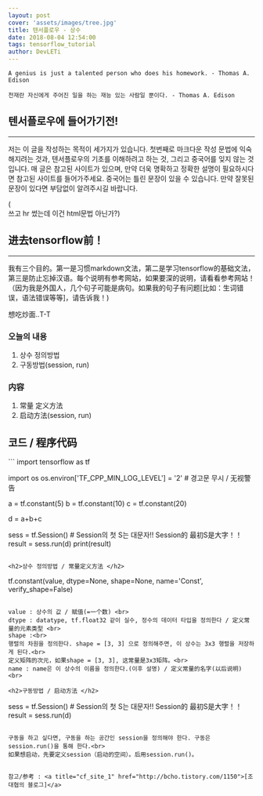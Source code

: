 ```yaml
---
layout: post
cover: 'assets/images/tree.jpg'
title: 텐서플로우 - 상수
date: 2018-08-04 12:54:00
tags: tensorflow_tutorial
author: DevLETi
---
```



```
A genius is just a talented person who does his homework. - Thomas A. Edison

천재란 자신에게 주어진 일을 하는 재능 있는 사람일 뿐이다. - Thomas A. Edison
```


## 텐서플로우에 들어가기전!
<hr />

저는 이 글을 작성하는 목적이 세가지가 있습니다. 첫번째로 마크다운 작성 문법에 익숙해지려는 것과, 텐서플로우의 기초를 이해하려고 하는 것, 그리고 중국어를 잊지 않는 것 입니다. 매 글은 참고된 사이트가 있으며, 만약 더욱 명확하고 정확한 설명이 필요하시다면 참고된 사이트를 들어가주세요. 중국어는 틀린 문장이 있을 수 있습니다. 만약 잘못된 문장이 있다면 부담없이 알려주시길 바랍니다.<br>

(<br>쓰고 hr 썼는데 이건 html문법 아닌가?)

## 进去tensorflow前！
<hr />

我有三个目的。第一是习惯markdown文法，第二是学习tensorflow的基础文法，第三是防止忘掉汉语。每个说明有参考网站，如果要深的说明，请看看参考网站！
（因为我是外国人，几个句子可能是病句。如果我的句子有问题[比如：生词错误，语法错误等等]，请告诉我！)

想吃炒面..T-T


<h3>오늘의 내용 </h3>

<ol>
<li>상수 정의방법</li>
<li>구동방법(session, run)</li>
</ol>

<h3>内容</h3>

<ol>
<li>常量 定义方法</li>
<li>启动方法(session, run)</li>
</ol>


<h2>코드 / 程序代码</h2>
```
import tensorflow as tf

import os
os.environ['TF_CPP_MIN_LOG_LEVEL'] = '2' # 경고문 무시 / 无视警告

a = tf.constant(5)
b = tf.constant(10)
c = tf.constant(20)

d = a+b+c

sess = tf.Session() # Session의 첫 S는 대문자!! Session的 最初S是大字！！
result = sess.run(d)
print(result)
```

<h2>상수 정의방법 / 常量定义方法 </h2>

```
tf.constant(value, dtype=None, shape=None, name='Const', verify_shape=False)
```

value : 상수의 값 / 赋值(=一个数) <br>
dtype : datatype, tf.float32 같이 실수, 정수의 데이터 타입을 정의한다 / 定义常量的元素类型 <br>
shape :<br>
행렬의 차원을 정의한다. shape = [3, 3] 으로 정의해주면, 이 상수는 3x3 행렬을 저장하게 된다.<br>
定义矩阵的次元，如果shape = [3, 3], 这常量是3x3矩阵。<br>
name : name은 이 상수의 이름을 정의한다.(이후 설명) / 定义常量的名字(以后说明)<br>

<h2>구동방법 / 启动方法 </h2>

```
sess = tf.Session() # Session의 첫 S는 대문자!! Session的 最初S是大字！！
result = sess.run(d)
```

구동을 하고 싶다면, 구동을 하는 공간인 session을 정의해야 한다. 구동은 session.run()을 통해 한다.<br>
如果想启动，先要定义session（启动的空间）。后用session.run()。


참고/参考 : <a title="cf_site_1" href="http://bcho.tistory.com/1150">[조대협의 블로그]</a>
